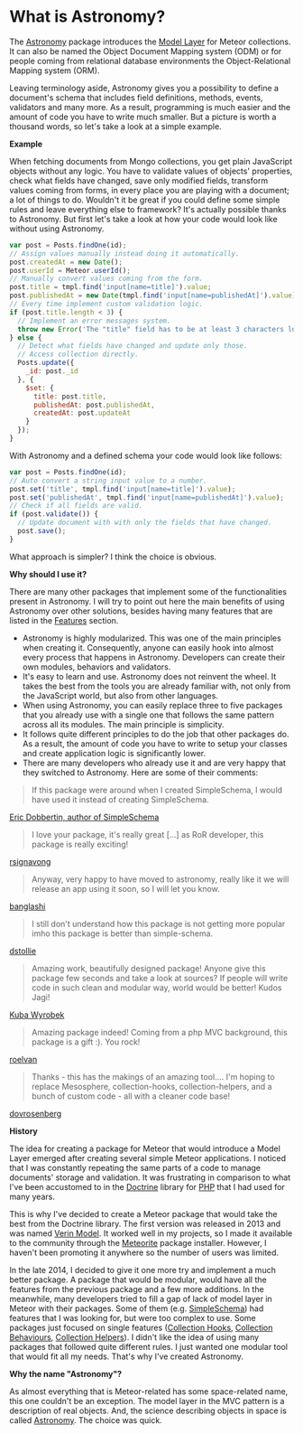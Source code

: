 # What is Astronomy?

The [Astronomy](https://atmospherejs.com/jagi/astronomy) package introduces the [Model Layer](http://en.wikipedia.org/wiki/Model%E2%80%93view%E2%80%93controller) for Meteor collections. It can also be named the Object Document Mapping system (ODM) or for people coming from relational database environments the Object-Relational Mapping system (ORM).

Leaving terminology aside, Astronomy gives you a possibility to define a document's schema that includes field definitions, methods, events, validators and many more. As a result, programming is much easier and the amount of code you have to write much smaller. But a picture is worth a thousand words, so let's take a look at a simple example.

**Example**

When fetching documents from Mongo collections, you get plain JavaScript objects without any logic. You have to validate values of objects' properties, check what fields have changed, save only modified fields, transform values coming from forms, in every place you are playing with a document; a lot of things to do. Wouldn't it be great if you could define some simple rules and leave everything else to framework? It's actually possible thanks to Astronomy. But first let's take a look at how your code would look like without using Astronomy.

```js
var post = Posts.findOne(id);
// Assign values manually instead doing it automatically.
post.createdAt = new Date();
post.userId = Meteor.userId();
// Manually convert values coming from the form.
post.title = tmpl.find('input[name=title]').value;
post.publishedAt = new Date(tmpl.find('input[name=publishedAt]').value);
// Every time implement custom validation logic.
if (post.title.length < 3) {
  // Implement an error messages system.
  throw new Error('The "title" field has to be at least 3 characters long');
} else {
  // Detect what fields have changed and update only those.
  // Access collection directly.
  Posts.update({
    _id: post._id
  }, {
    $set: {
      title: post.title,
      publishedAt: post.publishedAt,
      createdAt: post.updateAt
    }
  });
}
```

With Astronomy and a defined schema your code would look like follows:

```js
var post = Posts.findOne(id);
// Auto convert a string input value to a number.
post.set('title', tmpl.find('input[name=title]').value);
post.set('publishedAt', tmpl.find('input[name=publishedAt]').value);
// Check if all fields are valid.
if (post.validate()) {
  // Update document with with only the fields that have changed.
  post.save();
}
```

What approach is simpler? I think the choice is obvious.

**Why should I use it?**

There are many other packages that implement some of the functionalities present in Astronomy. I will try to point out here the main benefits of using Astronomy over other solutions, besides having many features that are listed in the [Features](#features) section.

- Astronomy is highly modularized. This was one of the main principles when creating it. Consequently, anyone can easily hook into almost every process that happens in Astronomy. Developers can create their own modules, behaviors and validators.
- It's easy to learn and use. Astronomy does not reinvent the wheel. It takes the best from the tools you are already familiar with, not only from the JavaScript world, but also from other languages.
- When using Astronomy, you can easily replace three to five packages that you already use with a single one that follows the same pattern across all its modules. The main principle is simplicity.
- It follows quite different principles to do the job that other packages do. As a result, the amount of code you have to write to setup your classes and create application logic is significantly lower.
- There are many developers who already use it and are very happy that they switched to Astronomy. Here are some of their comments:

> If this package were around when I created SimpleSchema, I would have used it instead of creating SimpleSchema.

[Eric Dobbertin, author of SimpleSchema](https://github.com/jagi/meteor-astronomy/issues/27#issuecomment-110996499)

> I love your package, it's really great [...] as RoR developer, this package is really exciting!

[rsignavong](https://gitter.im/jagi/meteor-astronomy/archives/2015/05/22)

> Anyway, very happy to have moved to astronomy, really like it we will release an app using it soon, so I will let you know.

[banglashi](https://gitter.im/jagi/meteor-astronomy/archives/2015/05/20)

> I still don't understand how this package is not getting more popular imho this package is better than simple-schema.

[dstollie](https://crater.io/comments/CQTsP4SNabfquv4ds)

> Amazing work, beautifully designed package! Anyone give this package few seconds and take a look at sources? If people will write code in such clean and modular way, world would be better! Kudos Jagi!

[Kuba Wyrobek](https://crater.io/comments/BY9Qn9f4DKHFFuBp5)

> Amazing package indeed! Coming from a php MVC background, this package is a gift :). You rock!

[roelvan](https://github.com/jagi/meteor-astronomy/issues/1#issuecomment-91836156)

> Thanks - this has the makings of an amazing tool.... I'm hoping to replace Mesosphere, collection-hooks, collection-helpers, and a bunch of custom code - all with a cleaner code base!

[dovrosenberg](https://github.com/jagi/meteor-astronomy/issues/11#issuecomment-107089733)

**History**

The idea for creating a package for Meteor that would introduce a Model Layer emerged after creating several simple Meteor applications. I noticed that I was constantly repeating the same parts of a code to manage documents' storage and validation. It was frustrating in comparison to what I've been accustomed to in the [Doctrine](http://www.doctrine-project.org/) library for [PHP](https://php.net/) that I had used for many years.

This is why I've decided to create a Meteor package that would take the best from the Doctrine library. The first version was released in 2013 and was named [Verin Model](https://github.com/jagi/verin-model). It worked well in my projects, so I made it available to the community through the [Meteorite](https://github.com/oortcloud/meteorite/) package installer. However, I haven't been promoting it anywhere so the number of users was limited.

In the late 2014, I decided to give it one more try and implement a much better package. A package that would be modular, would have all the features from the previous package and a few more additions. In the meanwhile, many developers tried to fill a gap of lack of model layer in Meteor with their packages. Some of them (e.g. [SimpleSchema](https://atmospherejs.com/aldeed/simple-schema)) had features that I was looking for, but were too complex to use. Some packages just focused on single features ([Collection Hooks](https://atmospherejs.com/matb33/collection-hooks), [Collection Behaviours](https://atmospherejs.com/sewdn/collection-behaviours), [Collection Helpers](https://atmospherejs.com/dburles/collection-helpers)). I didn't like the idea of using many packages that followed quite different rules. I just wanted one modular tool that would fit all my needs. That's why I've created Astronomy.

**Why the name "Astronomy"?**

As almost everything that is Meteor-related has some space-related name, this one couldn't be an exception. The model layer in the MVC pattern is a description of real objects. And, the science describing objects in space is called [Astronomy](http://en.wikipedia.org/wiki/Astronomy). The choice was quick.